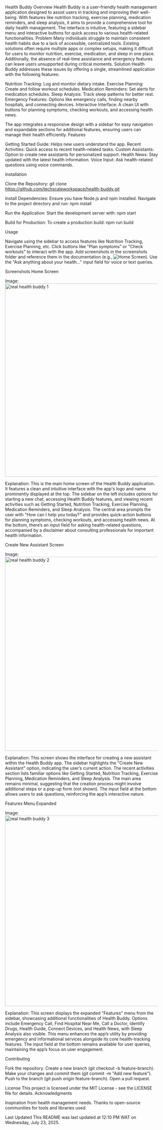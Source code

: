 Health Buddy
Overview
Health Buddy is a user-friendly health management application designed to assist users in tracking and improving their well-being. With features like nutrition tracking, exercise planning, medication reminders, and sleep analysis, it aims to provide a comprehensive tool for daily health management. The interface is intuitive, featuring a sidebar menu and interactive buttons for quick access to various health-related functionalities.
Problem
Many individuals struggle to maintain consistent health habits due to a lack of accessible, centralized tools. Existing solutions often require multiple apps or complex setups, making it difficult for users to monitor nutrition, exercise, medication, and sleep in one place. Additionally, the absence of real-time assistance and emergency features can leave users unsupported during critical moments.
Solution
Health Buddy addresses these issues by offering a single, streamlined application with the following features:

Nutrition Tracking: Log and monitor dietary intake.
Exercise Planning: Create and follow workout schedules.
Medication Reminders: Set alerts for medication schedules.
Sleep Analysis: Track sleep patterns for better rest.
Emergency Features: Options like emergency calls, finding nearby hospitals, and connecting devices.
Interactive Interface: A clean UI with buttons for planning symptoms, checking workouts, and accessing health news.

The app integrates a responsive design with a sidebar for easy navigation and expandable sections for additional features, ensuring users can manage their health efficiently.
Features

Getting Started Guide: Helps new users understand the app.
Recent Activities: Quick access to recent health-related tasks.
Custom Assistants: Option to create new assistants for personalized support.
Health News: Stay updated with the latest health information.
Voice Input: Ask health-related questions using voice commands.

Installation

Clone the Repository:
git clone https://github.com/techscaleworkspace/health-buddy.git


Install Dependencies: Ensure you have Node.js and npm installed. Navigate to the project directory and run:
npm install


Run the Application: Start the development server with:
npm start


Build for Production: To create a production build:
npm run build



Usage

Navigate using the sidebar to access features like Nutrition Tracking, Exercise Planning, etc.
Click buttons like "Plan symptoms" or "Check workouts" to interact with the app.
Add screenshots in the screenshots folder and reference them in the documentation (e.g., ![Home Screen](./screenshots/home-screen.png)).
Use the "Ask anything about your health..." input field for voice or text queries.

Screenshots
Home Screen

Image: <img width="1365" height="634" alt="real health buddy 1" src="https://github.com/user-attachments/assets/a572334e-bc63-4442-9f76-8d512e3bb658" />



Explanation: This is the main home screen of the Health Buddy application. It features a clean and intuitive interface with the app's logo and name prominently displayed at the top. The sidebar on the left includes options for starting a new chat, accessing Health Buddy features, and viewing recent activities such as Getting Started, Nutrition Tracking, Exercise Planning, Medication Reminders, and Sleep Analysis. The central area prompts the user with "How can I help you today?" and provides quick-action buttons for planning symptoms, checking workouts, and accessing health news. At the bottom, there’s an input field for asking health-related questions, accompanied by a disclaimer about consulting professionals for important health information.

Create New Assistant Screen

Image: <img width="614" height="637" alt="real health buddy 2" src="https://github.com/user-attachments/assets/55ddaff1-c7fd-4df4-8a1e-3adeda8105d1" />


Explanation: This screen shows the interface for creating a new assistant within the Health Buddy app. The sidebar highlights the "Create New Assistant" option, indicating the user’s current action. The recent activities section lists familiar options like Getting Started, Nutrition Tracking, Exercise Planning, Medication Reminders, and Sleep Analysis. The main area remains minimal, suggesting that the creation process might involve additional steps or a pop-up form (not shown). The input field at the bottom allows users to ask questions, reinforcing the app’s interactive nature.

Features Menu Expanded

Image: <img width="505" height="626" alt="real health buddy 3" src="https://github.com/user-attachments/assets/44b6c2c7-9bf8-4107-9a84-93d8c0a9fa5b" />


Explanation: This screen displays the expanded "Features" menu from the sidebar, showcasing additional functionalities of Health Buddy. Options include Emergency Call, Find Hospital Near Me, Call a Doctor, Identify Drugs, Health Guide, Connect Devices, and Health News, with Sleep Analysis also visible. This menu enhances the app’s utility by providing emergency and informational services alongside its core health-tracking features. The input field at the bottom remains available for user queries, maintaining the app’s focus on user engagement.

Contributing

Fork the repository.
Create a new branch (git checkout -b feature-branch).
Make your changes and commit them (git commit -m "Add new feature").
Push to the branch (git push origin feature-branch).
Open a pull request.

License
This project is licensed under the MIT License - see the LICENSE file for details.
Acknowledgments

Inspiration from health management needs.
Thanks to open-source communities for tools and libraries used.

Last Updated
This README was last updated at 12:10 PM WAT on Wednesday, July 23, 2025.
